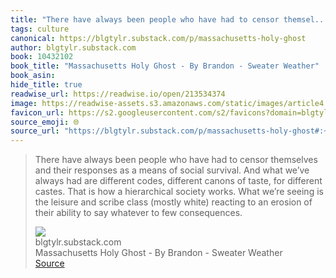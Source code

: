 ```yaml
---
title: "There have always been people who have had to censor themsel..."
tags: culture
canonical: https://blgtylr.substack.com/p/massachusetts-holy-ghost
author: blgtylr.substack.com
book: 10432102
book_title: "Massachusetts Holy Ghost - By Brandon - Sweater Weather"
book_asin: 
hide_title: true
readwise_url: https://readwise.io/open/213534374
image: https://readwise-assets.s3.amazonaws.com/static/images/article4.6bc1851654a0.png
favicon_url: https://s2.googleusercontent.com/s2/favicons?domain=blgtylr.substack.com
source_emoji: 🌐
source_url: "https://blgtylr.substack.com/p/massachusetts-holy-ghost#:~:text=There%20have%20always,to%20few%20consequences."
---
```


> There have always been people who have had to censor themselves and their responses as a means of social survival. And what we’ve always had are different codes, different canons of taste, for different castes. That is how a hierarchical society works. What we’re seeing is the leisure and scribe class (mostly white) reacting to an erosion of their ability to say whatever to few consequences.
> <div class="quoteback-footer"><div class="quoteback-avatar"><img class="mini-favicon" src="https://s2.googleusercontent.com/s2/favicons?domain=blgtylr.substack.com"></div><div class="quoteback-metadata"><div class="metadata-inner"><span style="display:none">FROM:</span><div aria-label="blgtylr.substack.com" class="quoteback-author"> blgtylr.substack.com</div><div aria-label="Massachusetts Holy Ghost - By Brandon - Sweater Weather" class="quoteback-title"> Massachusetts Holy Ghost - By Brandon - Sweater Weather</div></div></div><div class="quoteback-backlink"><a target="_blank" aria-label="go to the full text of this quotation" rel="noopener" href="https://blgtylr.substack.com/p/massachusetts-holy-ghost#:~:text=There%20have%20always,to%20few%20consequences." class="quoteback-arrow"> Source</a></div></div>